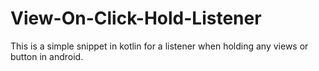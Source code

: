 # View-On-Click-Hold-Listener
This is a simple snippet in kotlin for a listener when holding any views or button in android.
